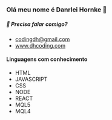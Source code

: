 ### Olá meu nome é Danrlei Hornke 👋

##### 🔭 Precisa falar comigo?
  * codingdh@gmail.com
  * www.dhcoding.com
#### Linguagens com conhecimento
   * HTML
   * JAVASCRIPT
   * CSS
   * NODE
   * REACT
   * MQL5
   * MQL4



<!--
**Danrlei-Hornke/Danrlei-Hornke** is a ✨ _special_ ✨ repository because its `README.md` (this file) appears on your GitHub profile.

Here are some ideas to get you started:

- 🔭 I’m currently working on ...
- 🌱 I’m currently learning ...
- 👯 I’m looking to collaborate on ...
- 🤔 I’m looking for help with ...
- 💬 Ask me about ...
- 📫 How to reach me: ...
- 😄 Pronouns: ...
- ⚡ Fun fact: ...
-->
